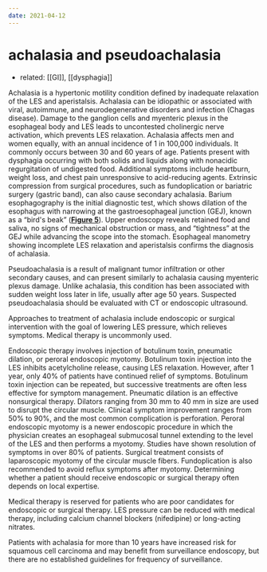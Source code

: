 ```yaml
---
date: 2021-04-12
---
```


# achalasia and pseudoachalasia

- related: [[GI]], [[dysphagia]]

Achalasia is a hypertonic motility condition defined by inadequate relaxation of the LES and aperistalsis. Achalasia can be idiopathic or associated with viral, autoimmune, and neurodegenerative disorders and infection (Chagas disease). Damage to the ganglion cells and myenteric plexus in the esophageal body and LES leads to uncontested cholinergic nerve activation, which prevents LES relaxation. Achalasia affects men and women equally, with an annual incidence of 1 in 100,000 individuals. It commonly occurs between 30 and 60 years of age. Patients present with dysphagia occurring with both solids and liquids along with nonacidic regurgitation of undigested food. Additional symptoms include heartburn, weight loss, and chest pain unresponsive to acid-reducing agents. Extrinsic compression from surgical procedures, such as fundoplication or bariatric surgery (gastric band), can also cause secondary achalasia. Barium esophagography is the initial diagnostic test, which shows dilation of the esophagus with narrowing at the gastroesophageal junction (GEJ), known as a “bird's beak” (**[Figure 5](https://mksap18.acponline.org/app/topics/gi/figures/mk18_a_gi_f05)**). Upper endoscopy reveals retained food and saliva, no signs of mechanical obstruction or mass, and “tightness” at the GEJ while advancing the scope into the stomach. Esophageal manometry showing incomplete LES relaxation and aperistalsis confirms the diagnosis of achalasia.

Pseudoachalasia is a result of malignant tumor infiltration or other secondary causes, and can present similarly to achalasia causing myenteric plexus damage. Unlike achalasia, this condition has been associated with sudden weight loss later in life, usually after age 50 years. Suspected pseudoachalasia should be evaluated with CT or endoscopic ultrasound.

Approaches to treatment of achalasia include endoscopic or surgical intervention with the goal of lowering LES pressure, which relieves symptoms. Medical therapy is uncommonly used.

Endoscopic therapy involves injection of botulinum toxin, pneumatic dilation, or peroral endoscopic myotomy. Botulinum toxin injection into the LES inhibits acetylcholine release, causing LES relaxation. However, after 1 year, only 40% of patients have continued relief of symptoms. Botulinum toxin injection can be repeated, but successive treatments are often less effective for symptom management. Pneumatic dilation is an effective nonsurgical therapy. Dilators ranging from 30 mm to 40 mm in size are used to disrupt the circular muscle. Clinical symptom improvement ranges from 50% to 90%, and the most common complication is perforation. Peroral endoscopic myotomy is a newer endoscopic procedure in which the physician creates an esophageal submucosal tunnel extending to the level of the LES and then performs a myotomy. Studies have shown resolution of symptoms in over 80% of patients. Surgical treatment consists of laparoscopic myotomy of the circular muscle fibers. Fundoplication is also recommended to avoid reflux symptoms after myotomy. Determining whether a patient should receive endoscopic or surgical therapy often depends on local expertise.

Medical therapy is reserved for patients who are poor candidates for endoscopic or surgical therapy. LES pressure can be reduced with medical therapy, including calcium channel blockers (nifedipine) or long-acting nitrates.

Patients with achalasia for more than 10 years have increased risk for squamous cell carcinoma and may benefit from surveillance endoscopy, but there are no established guidelines for frequency of surveillance.
